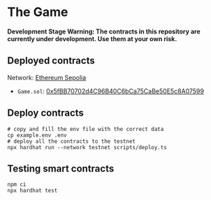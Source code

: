 # The Game

**Development Stage Warning: The contracts in this repository are currently under development. Use them at your own risk.**


## Deployed contracts

Network: [Ethereum Sepolia](https://sepolia.etherscan.io/)

- `Game.sol`: [0x5fBB70702d4C96B40C6bCa75CaBe50E5c8A07599](https://sepolia.etherscan.io/address/0x5fBB70702d4C96B40C6bCa75CaBe50E5c8A07599)

## Deploy contracts

```shell
# copy and fill the env file with the correct data
cp example.env .env
# deploy all the contracts to the testnet
npx hardhat run --network testnet scripts/deploy.ts
```

## Testing smart contracts

```shell
npm ci
npx hardhat test
```
